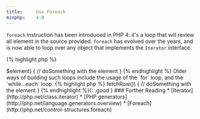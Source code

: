 ```yaml
---
title:     Use Foreach
minphp:    4.0
---
```


`foreach` instruction has been introduced in PHP 4: it's a loop that will review all element in the source provided. `foreach` has evolved over the years, and is now able to loop over any object that implements the `Iterator` interface.

{% highlight php %}
<?php
foreach ($source as $key => $element) {
  // doSomething with the element
}

{% endhighlight %}


Older ways of building such loops include the usage of the `for` loop, and the `while...each` loop.

{% highlight php %}
<?php
while(list($key, $element) = each($source)) {
  // doSomething with the element	
}

// often used with indexed arrays, as hashes may be more cumbersome
$count = count($source);
for($i = 0 ; $i < $count; $i++) {
  // doSomething with the $source[$i]	
}

{% endhighlight %}


While the two alternatives are still available, and may even be faster in edge cases, it is recommended to always use `foreach`.

`foreach` takes charge of looping over the array, whatever its size. It eliminates the need of the use of `count()` in the `for` loop, and assigns the values into handy variables.

Besides, `foreach` may be used with more complex structures, including iterators or generators. 

It is recommended to always use `foreach` to loop over arrays or finished sources.


### Rule Details

The following snippets are considered a warning:

{% highlight php %}
<?php
while(list($key, $element) = each($source)) {
  // doSomething with the element	
}

$count = count($source);
for($i = 0 ; $i < $count; $i++) {
  // doSomething with the $source[$i]	
}
	
{% endhighlight %}{: .warning }


The following snippets are considered legit:

{% highlight php %}
<?php
// No array involved
for ($i =0; $i < $nb; $i++) {
	$div = $nb % $i; 
}

// undefined size source (sql result)
// also, this will avoid dumping all result in memory
while($row = $pdo->fetchRow()) {
  // doSomething with the element	
}

{% endhighlight %}{: .good }


### Further Reading
* [Iterator](http://php.net/class.iterator)
* [PHP generators](http://php.net/language.generators.overview)
* [Foreach](http://php.net/control-structures.foreach)
